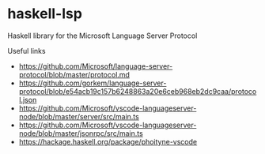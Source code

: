 # haskell-lsp
Haskell library for the Microsoft Language Server Protocol


Useful links

- https://github.com/Microsoft/language-server-protocol/blob/master/protocol.md
- https://github.com/gorkem/language-server-protocol/blob/e54acb19c157b6248863a20e6ceb968eb2dc9caa/protocol.json
- https://github.com/Microsoft/vscode-languageserver-node/blob/master/server/src/main.ts
- https://github.com/Microsoft/vscode-languageserver-node/blob/master/jsonrpc/src/main.ts
- https://hackage.haskell.org/package/phoityne-vscode
